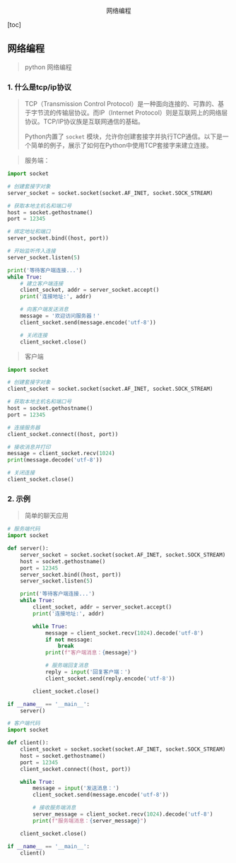 <center>网络编程</center>





[toc]









## 网络编程

> python 网络编程







### 1. 什么是tcp/ip协议

> TCP（Transmission Control Protocol）是一种面向连接的、可靠的、基于字节流的传输层协议。而IP（Internet Protocol）则是互联网上的网络层协议。TCP/IP协议族是互联网通信的基础。
>
> Python内置了 `socket` 模块，允许你创建套接字并执行TCP通信。以下是一个简单的例子，展示了如何在Python中使用TCP套接字来建立连接。

> 服务端： 

```python
import socket

# 创建套接字对象
server_socket = socket.socket(socket.AF_INET, socket.SOCK_STREAM)

# 获取本地主机名和端口号
host = socket.gethostname()
port = 12345

# 绑定地址和端口
server_socket.bind((host, port))

# 开始监听传入连接
server_socket.listen(5)

print('等待客户端连接...')
while True:
    # 建立客户端连接
    client_socket, addr = server_socket.accept()
    print('连接地址:', addr)

    # 向客户端发送消息
    message = '欢迎访问服务器！'
    client_socket.send(message.encode('utf-8'))

    # 关闭连接
    client_socket.close()
```

> 客户端

```python
import socket

# 创建套接字对象
client_socket = socket.socket(socket.AF_INET, socket.SOCK_STREAM)

# 获取本地主机名和端口号
host = socket.gethostname()
port = 12345

# 连接服务器
client_socket.connect((host, port))

# 接收消息并打印
message = client_socket.recv(1024)
print(message.decode('utf-8'))

# 关闭连接
client_socket.close()
```







### 2. 示例

> 简单的聊天应用

```python
# 服务端代码
import socket

def server():
    server_socket = socket.socket(socket.AF_INET, socket.SOCK_STREAM)
    host = socket.gethostname()
    port = 12345
    server_socket.bind((host, port))
    server_socket.listen(5)

    print('等待客户端连接...')
    while True:
        client_socket, addr = server_socket.accept()
        print('连接地址:', addr)

        while True:
            message = client_socket.recv(1024).decode('utf-8')
            if not message:
                break
            print(f"客户端消息：{message}")

            # 服务端回复消息
            reply = input('回复客户端：')
            client_socket.send(reply.encode('utf-8'))

        client_socket.close()

if __name__ == '__main__':
    server()

```

```python
# 客户端代码
import socket

def client():
    client_socket = socket.socket(socket.AF_INET, socket.SOCK_STREAM)
    host = socket.gethostname()
    port = 12345
    client_socket.connect((host, port))

    while True:
        message = input('发送消息：')
        client_socket.send(message.encode('utf-8'))

        # 接收服务端消息
        server_message = client_socket.recv(1024).decode('utf-8')
        print(f"服务端消息：{server_message}")

    client_socket.close()

if __name__ == '__main__':
    client()
```

